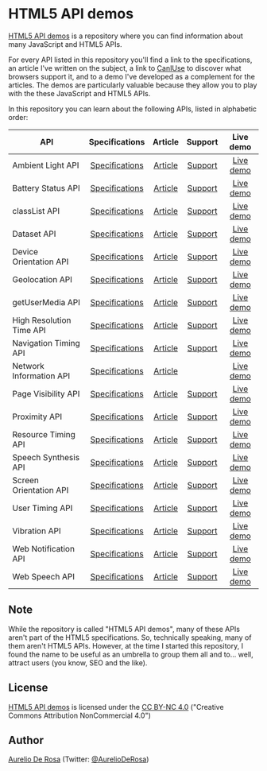 # HTML5 API demos #
[HTML5 API demos](https://github.com/AurelioDeRosa/HTML5-API-demos) is a repository where you can find information about many JavaScript and HTML5 APIs.

For every API listed in this repository you'll find a link to the specifications, an article I've written on the subject, a link to [CanIUse](http://caniuse.com/) to discover what browsers support it, and to a demo I've developed as a complement for the articles. The demos are particularly valuable because they allow you to play with the these JavaScript and HTML5 APIs.

In this repository you can learn about the following APIs, listed in alphabetic order:

| API   | Specifications | Article | Support | Live demo |
| ----- | :------------: | :-----: | :-----: | :-------: |
| Ambient Light API| [Specifications](http://www.w3.org/TR/ambient-light/) | [Article](http://flippinawesome.org/2014/05/27/introduction-to-the-ambient-light-api/) | [Support](http://caniuse.com/#feat=ambient-light) | [Live demo](http://aurelio.audero.it/demo/ambient-light-api-demo.html)
| Battery Status API| [Specifications](http://www.w3.org/TR/battery-status/) | [Article](http://code.tutsplus.com/tutorials/html5-battery-status-api--mobile-22795) | [Support](http://caniuse.com/#feat=battery-status) | [Live demo](http://aurelio.audero.it/demo/battery-status-api-demo.html)
| classList API| [Specifications](http://dom.spec.whatwg.org/#dom-element-classlist) | [Article](http://www.sitepoint.com/exploring-classlist-api/) | [Support](http://caniuse.com/#feat=classlist) | [Live demo](http://aurelio.audero.it/demo/classlist-api-demo.html)
| Dataset API| [Specifications](http://www.w3.org/TR/html5/dom.html#dom-dataset) | [Article](http://www.sitepoint.com/managing-custom-data-html5-dataset-api/) | [Support](http://caniuse.com/#feat=dataset) | [Live demo](http://aurelio.audero.it/demo/dataset-api-demo.html)
| Device Orientation API| [Specifications](http://www.w3.org/TR/orientation-event/) | [Article](http://code.tutsplus.com/tutorials/an-introduction-to-the-device-orientation-api--cms-21067) | [Support](http://caniuse.com/#feat=deviceorientation) | [Live demo](http://aurelio.audero.it/demo/device-orientation-api-demo.html)
| Geolocation API| [Specifications](http://www.w3.org/TR/geolocation-API/) | [Article](http://code.tutsplus.com/tutorials/an-introduction-to-the-geolocation-api--cms-20071) | [Support](http://caniuse.com/#feat=geolocation) | [Live demo](http://aurelio.audero.it/demo/geolocation-api-demo.html)
| getUserMedia API| [Specifications](http://www.w3.org/TR/mediacapture-streams/) | [Article](http://www.sitepoint.com/introduction-getusermedia-api/) | [Support](http://caniuse.com/#feat=stream) | [Live demo](http://aurelio.audero.it/demo/getusermedia-api-demo.html)
| High Resolution Time API| [Specifications](http://www.w3.org/TR/hr-time/) | [Article](http://www.sitepoint.com/discovering-the-high-resolution-time-api/) | [Support](http://caniuse.com/#feat=high-resolution-time) | [Live demo](http://aurelio.audero.it/demo/high-resolution-time-api-demo.html)
| Navigation Timing API| [Specifications](http://www.w3.org/TR/navigation-timing/) | [Article](http://developer.telerik.com/featured/introduction-navigation-timing-api/)  | [Support](http://caniuse.com/#feat=nav-timing) | [Live demo](http://aurelio.audero.it/demo/navigation-timing-api-demo.html)
| Network Information API| [Specifications](http://w3c.github.io/netinfo/) | [Article](http://code.tutsplus.com/tutorials/html5-network-information-api--cms-21598) | | [Live demo](http://aurelio.audero.it/demo/network-information-api-demo.html)
| Page Visibility API| [Specifications](http://www.w3.org/TR/page-visibility/) | [Article](http://www.sitepoint.com/introduction-to-page-visibility-api/) | [Support](http://caniuse.com/#feat=pagevisibility) | [Live demo](http://aurelio.audero.it/demo/page-visibility-api-demo.html)
| Proximity API| [Specifications](http://www.w3.org/TR/proximity/) | [Article](http://www.sitepoint.com/introducing-proximity-api/) | [Support](http://caniuse.com/#feat=proximity) | [Live demo](http://aurelio.audero.it/demo/proximity-api-demo.html)
| Resource Timing API| [Specifications](http://www.w3.org/TR/resource-timing/) | [Article](http://www.sitepoint.com/introduction-resource-timing-api/) | [Support](http://caniuse.com/#feat=resource-timing) | [Live demo](http://aurelio.audero.it/demo/resource-timing-api-demo.html)
| Speech Synthesis API| [Specifications](https://dvcs.w3.org/hg/speech-api/raw-file/tip/speechapi.html#tts-section) | [Article](http://www.sitepoint.com/talking-web-pages-and-the-speech-synthesis-api/) | [Support](http://caniuse.com/#feat=speech-synthesis) | [Live demo](http://aurelio.audero.it/demo/speech-synthesis-api-demo.html)
| Screen Orientation API| [Specifications](http://www.w3.org/TR/screen-orientation/) | [Article](http://www.sitepoint.com/introducing-screen-orientation-api/) | [Support](http://caniuse.com/#feat=screen-orientation) | [Live demo](http://aurelio.audero.it/demo/screen-orientation-api-demo.html)
| User Timing API| [Specifications](http://www.w3.org/TR/user-timing/) | [Article](http://www.sitepoint.com/discovering-user-timing-api/) | [Support](http://caniuse.com/#feat=user-timing) | [Live demo](http://aurelio.audero.it/demo/user-timing-api-demo.html)
| Vibration API| [Specifications](http://www.w3.org/TR/vibration/) | [Article](http://code.tutsplus.com/tutorials/html5-vibration-api--mobile-22585) | [Support](http://caniuse.com/#feat=vibration) | [Live demo](http://aurelio.audero.it/demo/vibration-api-demo.html)
| Web Notification API| [Specifications](http://www.w3.org/TR/notifications/) | [Article](http://www.sitepoint.com/introduction-web-notifications-api/) | [Support](http://caniuse.com/#feat=notifications) | [Live demo](http://aurelio.audero.it/demo/web-notifications-api-demo.html)
| Web Speech API| [Specifications](https://dvcs.w3.org/hg/speech-api/raw-file/tip/speechapi.html) | [Article](http://www.sitepoint.com/introducing-web-speech-api/) | [Support](http://caniuse.com/#feat=web-speech) | [Live demo](http://aurelio.audero.it/demo/web-speech-api-demo.html)

## Note ##
While the repository is called "HTML5 API demos", many of these APIs aren't part of the HTML5 specifications. So, technically speaking, many of them aren't HTML5 APIs. However, at the time I started this repository, I found the name to be useful as an umbrella to group them all and to... well, attract users (you know, SEO and the like).

## License ##
[HTML5 API demos](https://github.com/AurelioDeRosa/HTML5-API-demos) is licensed under the
[CC BY-NC 4.0](http://creativecommons.org/licenses/by-nc/4.0/) ("Creative Commons Attribution NonCommercial 4.0")

## Author ##
[Aurelio De Rosa](http://www.audero.it) (Twitter: [@AurelioDeRosa](https://twitter.com/AurelioDeRosa))
